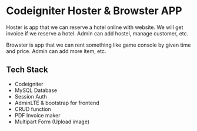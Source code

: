 
# Codeigniter Hoster & Browster APP

Hoster is app that we can reserve a hotel online with website. We will get invoice if we reserve a hotel.
Admin can add hostel, manage customer, etc.

Browster is app that we can rent something like game console by given time and price. Admin can add more item, etc.


## Tech Stack

- Codeigniter
- MySQL Database
- Session Auth
- AdminLTE & bootstrap for frontend
- CRUD function
- PDF Invoice maker
- Multipart Form (Upload image)

